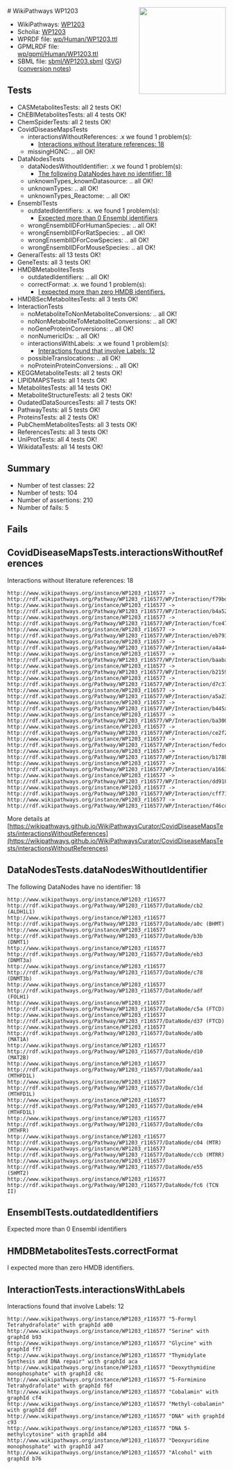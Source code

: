 <img style="float: right; width: 200px" src="../logo.png" />
# WikiPathways WP1203

* WikiPathways: [WP1203](https://identifiers.org/wikipathways:WP1203)
* Scholia: [WP1203](https://scholia.toolforge.org/wikipathways/WP1203)
* WPRDF file: [wp/Human/WP1203.ttl](../wp/Human/WP1203.ttl)
* GPMLRDF file: [wp/gpml/Human/WP1203.ttl](../wp/gpml/Human/WP1203.ttl)
* SBML file: [sbml/WP1203.sbml](../sbml/WP1203.sbml) ([SVG](../sbml/WP1203.svg)) ([conversion notes](../sbml/WP1203.txt))

## Tests
* CASMetabolitesTests: all 2 tests OK!
* ChEBIMetabolitesTests: all 4 tests OK!
* ChemSpiderTests: all 2 tests OK!
* CovidDiseaseMapsTests
    * interactionsWithoutReferences: .x we found 1 problem(s):
        * [Interactions without literature references: 18](#9701cce9)
    * missingHGNC: .. all OK!
* DataNodesTests
    * dataNodesWithoutIdentifier: .x we found 1 problem(s):
        * [The following DataNodes have no identifier: 18](#8792c498)
    * unknownTypes_knownDatasource: .. all OK!
    * unknownTypes: .. all OK!
    * unknownTypes_Reactome: .. all OK!
* EnsemblTests
    * outdatedIdentifiers: .x. we found 1 problem(s):
        * [Expected more than 0 Ensembl identifiers](#f44398b7)
    * wrongEnsemblIDForHumanSpecies: .. all OK!
    * wrongEnsemblIDForRatSpecies: .. all OK!
    * wrongEnsemblIDForCowSpecies: .. all OK!
    * wrongEnsemblIDForMouseSpecies: .. all OK!
* GeneralTests: all 13 tests OK!
* GeneTests: all 3 tests OK!
* HMDBMetabolitesTests
    * outdatedIdentifiers: .. all OK!
    * correctFormat: .x. we found 1 problem(s):
        * [I expected more than zero HMDB identifiers.](#ad154c1e)
* HMDBSecMetabolitesTests: all 3 tests OK!
* InteractionTests
    * noMetaboliteToNonMetaboliteConversions: .. all OK!
    * noNonMetaboliteToMetaboliteConversions: .. all OK!
    * noGeneProteinConversions: .. all OK!
    * nonNumericIDs: .. all OK!
    * interactionsWithLabels: .x we found 1 problem(s):
        * [Interactions found that involve Labels: 12](#fe97a8ba)
    * possibleTranslocations: .. all OK!
    * noProteinProteinConversions: .. all OK!
* KEGGMetaboliteTests: all 2 tests OK!
* LIPIDMAPSTests: all 1 tests OK!
* MetabolitesTests: all 14 tests OK!
* MetaboliteStructureTests: all 2 tests OK!
* OudatedDataSourcesTests: all 7 tests OK!
* PathwayTests: all 5 tests OK!
* ProteinsTests: all 2 tests OK!
* PubChemMetabolitesTests: all 3 tests OK!
* ReferencesTests: all 3 tests OK!
* UniProtTests: all 4 tests OK!
* WikidataTests: all 14 tests OK!


## Summary

* Number of test classes: 22
* Number of tests: 104
* Number of assertions: 210
* Number of fails: 5

## Fails

<a name="9701cce9" />

## CovidDiseaseMapsTests.interactionsWithoutReferences

Interactions without literature references: 18
```
http://www.wikipathways.org/instance/WP1203_r116577 -> http://rdf.wikipathways.org/Pathway/WP1203_r116577/WP/Interaction/f79bd
http://www.wikipathways.org/instance/WP1203_r116577 -> http://rdf.wikipathways.org/Pathway/WP1203_r116577/WP/Interaction/b4a52
http://www.wikipathways.org/instance/WP1203_r116577 -> http://rdf.wikipathways.org/Pathway/WP1203_r116577/WP/Interaction/fce47
http://www.wikipathways.org/instance/WP1203_r116577 -> http://rdf.wikipathways.org/Pathway/WP1203_r116577/WP/Interaction/eb793
http://www.wikipathways.org/instance/WP1203_r116577 -> http://rdf.wikipathways.org/Pathway/WP1203_r116577/WP/Interaction/a4a44
http://www.wikipathways.org/instance/WP1203_r116577 -> http://rdf.wikipathways.org/Pathway/WP1203_r116577/WP/Interaction/baaba
http://www.wikipathways.org/instance/WP1203_r116577 -> http://rdf.wikipathways.org/Pathway/WP1203_r116577/WP/Interaction/b2159
http://www.wikipathways.org/instance/WP1203_r116577 -> http://rdf.wikipathways.org/Pathway/WP1203_r116577/WP/Interaction/d7c37
http://www.wikipathways.org/instance/WP1203_r116577 -> http://rdf.wikipathways.org/Pathway/WP1203_r116577/WP/Interaction/a5a23
http://www.wikipathways.org/instance/WP1203_r116577 -> http://rdf.wikipathways.org/Pathway/WP1203_r116577/WP/Interaction/b445a
http://www.wikipathways.org/instance/WP1203_r116577 -> http://rdf.wikipathways.org/Pathway/WP1203_r116577/WP/Interaction/ba300
http://www.wikipathways.org/instance/WP1203_r116577 -> http://rdf.wikipathways.org/Pathway/WP1203_r116577/WP/Interaction/ce2f2
http://www.wikipathways.org/instance/WP1203_r116577 -> http://rdf.wikipathways.org/Pathway/WP1203_r116577/WP/Interaction/fedce
http://www.wikipathways.org/instance/WP1203_r116577 -> http://rdf.wikipathways.org/Pathway/WP1203_r116577/WP/Interaction/b178b
http://www.wikipathways.org/instance/WP1203_r116577 -> http://rdf.wikipathways.org/Pathway/WP1203_r116577/WP/Interaction/a1663
http://www.wikipathways.org/instance/WP1203_r116577 -> http://rdf.wikipathways.org/Pathway/WP1203_r116577/WP/Interaction/dd918
http://www.wikipathways.org/instance/WP1203_r116577 -> http://rdf.wikipathways.org/Pathway/WP1203_r116577/WP/Interaction/cff71
http://www.wikipathways.org/instance/WP1203_r116577 -> http://rdf.wikipathways.org/Pathway/WP1203_r116577/WP/Interaction/f46cd
```

More details at [https://wikipathways.github.io/WikiPathwaysCurator/CovidDiseaseMapsTests/interactionsWithoutReferences](https://wikipathways.github.io/WikiPathwaysCurator/CovidDiseaseMapsTests/interactionsWithoutReferences)

<a name="8792c498" />

## DataNodesTests.dataNodesWithoutIdentifier

The following DataNodes have no identifier: 18
```
http://www.wikipathways.org/instance/WP1203_r116577 http://rdf.wikipathways.org/Pathway/WP1203_r116577/DataNode/cb2 (ALDH1L1)
http://www.wikipathways.org/instance/WP1203_r116577 http://rdf.wikipathways.org/Pathway/WP1203_r116577/DataNode/a0c (BHMT)
http://www.wikipathways.org/instance/WP1203_r116577 http://rdf.wikipathways.org/Pathway/WP1203_r116577/DataNode/b3b (DNMT1)
http://www.wikipathways.org/instance/WP1203_r116577 http://rdf.wikipathways.org/Pathway/WP1203_r116577/DataNode/eb3 (DNMT3a)
http://www.wikipathways.org/instance/WP1203_r116577 http://rdf.wikipathways.org/Pathway/WP1203_r116577/DataNode/c78 (DNMT3b)
http://www.wikipathways.org/instance/WP1203_r116577 http://rdf.wikipathways.org/Pathway/WP1203_r116577/DataNode/adf (FOLH1)
http://www.wikipathways.org/instance/WP1203_r116577 http://rdf.wikipathways.org/Pathway/WP1203_r116577/DataNode/c5a (FTCD)
http://www.wikipathways.org/instance/WP1203_r116577 http://rdf.wikipathways.org/Pathway/WP1203_r116577/DataNode/d37 (FTCD)
http://www.wikipathways.org/instance/WP1203_r116577 http://rdf.wikipathways.org/Pathway/WP1203_r116577/DataNode/a0b (MAT1A)
http://www.wikipathways.org/instance/WP1203_r116577 http://rdf.wikipathways.org/Pathway/WP1203_r116577/DataNode/d10 (MAT2B)
http://www.wikipathways.org/instance/WP1203_r116577 http://rdf.wikipathways.org/Pathway/WP1203_r116577/DataNode/aa1 (MTHFD1L)
http://www.wikipathways.org/instance/WP1203_r116577 http://rdf.wikipathways.org/Pathway/WP1203_r116577/DataNode/c1d (MTHFD1L)
http://www.wikipathways.org/instance/WP1203_r116577 http://rdf.wikipathways.org/Pathway/WP1203_r116577/DataNode/e94 (MTHFD1L)
http://www.wikipathways.org/instance/WP1203_r116577 http://rdf.wikipathways.org/Pathway/WP1203_r116577/DataNode/c0a (MTHFR)
http://www.wikipathways.org/instance/WP1203_r116577 http://rdf.wikipathways.org/Pathway/WP1203_r116577/DataNode/c04 (MTR)
http://www.wikipathways.org/instance/WP1203_r116577 http://rdf.wikipathways.org/Pathway/WP1203_r116577/DataNode/ccb (MTRR)
http://www.wikipathways.org/instance/WP1203_r116577 http://rdf.wikipathways.org/Pathway/WP1203_r116577/DataNode/e55 (SHMT2)
http://www.wikipathways.org/instance/WP1203_r116577 http://rdf.wikipathways.org/Pathway/WP1203_r116577/DataNode/fc6 (TCN II)
```

<a name="f44398b7" />

## EnsemblTests.outdatedIdentifiers

Expected more than 0 Ensembl identifiers
<a name="ad154c1e" />

## HMDBMetabolitesTests.correctFormat

I expected more than zero HMDB identifiers.
<a name="fe97a8ba" />

## InteractionTests.interactionsWithLabels

Interactions found that involve Labels: 12
```
http://www.wikipathways.org/instance/WP1203_r116577 "5-Formyl Tetrahydrafolate" with graphId a00
http://www.wikipathways.org/instance/WP1203_r116577 "Serine" with graphId b93
http://www.wikipathways.org/instance/WP1203_r116577 "Glycine" with graphId ff7
http://www.wikipathways.org/instance/WP1203_r116577 "Thymidylate Synthesis and DNA repair" with graphId aca
http://www.wikipathways.org/instance/WP1203_r116577 "Deoxythymidine monophosphate" with graphId c8c
http://www.wikipathways.org/instance/WP1203_r116577 "5-Formimino Tetrahydrafolate" with graphId f6f
http://www.wikipathways.org/instance/WP1203_r116577 "Cobalamin" with graphId cf4
http://www.wikipathways.org/instance/WP1203_r116577 "Methyl-cobalamin" with graphId ddf
http://www.wikipathways.org/instance/WP1203_r116577 "DNA" with graphId c93
http://www.wikipathways.org/instance/WP1203_r116577 "DNA 5-methylcytosine" with graphId a84
http://www.wikipathways.org/instance/WP1203_r116577 "Deoxyuridine monophosphate" with graphId a47
http://www.wikipathways.org/instance/WP1203_r116577 "Alcohol" with graphId b76
```

